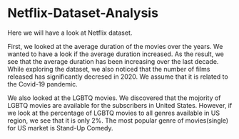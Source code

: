 # Netflix-Dataset-Analysis

Here we will have a look at Netflix dataset. 

First, we looked at the average duration of the movies over the years. We wanted to have a look if the average duration increased. As the result, we see that the average duration has been increasing over the last decade. While exploring the dataset, we also noticed that the number of films released has significantly decresed in 2020. We assume that it is related to the Covid-19 pandemic. 

We also looked at the LGBTQ movies. We discovered that the mojority of LGBTQ movies are available for the subscribers in United States. However, if we look at the percentage of LGBTQ movies to all genres available in US region, we see that it is only 2%. The most popular genre of movies(single) for US market is Stand-Up Comedy.

